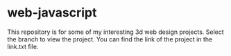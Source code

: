 # web-javascript
This repository is for some of my interesting 3d web design projects.
Select the branch to view the project. You can find the link of the project in the link.txt file.
